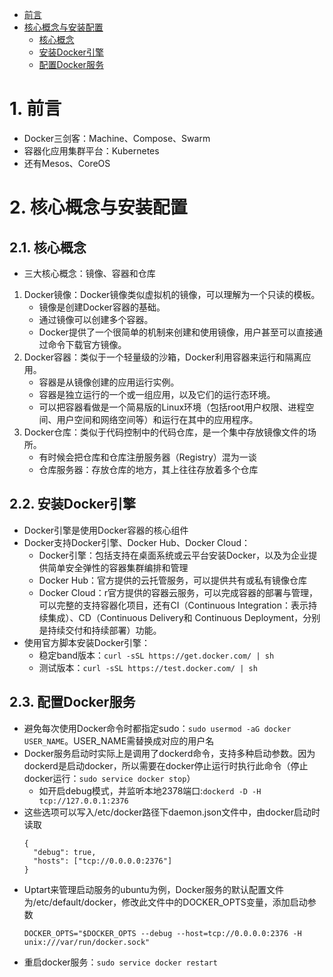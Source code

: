<!-- TOC -->

- [前言](#1-前言)
- [核心概念与安装配置](#2-核心概念与安装配置)
    - [核心概念](#21-核心概念)
    - [安装Docker引擎](#22-安装Docker引擎)
    - [配置Docker服务](#23-配置Docker服务)

<!-- /TOC -->






<a id="toc_anchor" name="#1-前言"></a>

# 1. 前言
* Docker三剑客：Machine、Compose、Swarm
* 容器化应用集群平台：Kubernetes
* 还有Mesos、CoreOS


<a id="toc_anchor" name="#2-核心概念与安装配置"></a>

# 2. 核心概念与安装配置
<a id="toc_anchor" name="#21-核心概念"></a>

## 2.1. 核心概念
* 三大核心概念：镜像、容器和仓库
1. Docker镜像：Docker镜像类似虚拟机的镜像，可以理解为一个只读的模板。
   * 镜像是创建Docker容器的基础。
   * 通过镜像可以创建多个容器。
   * Docker提供了一个很简单的机制来创建和使用镜像，用户甚至可以直接通过命令下载官方镜像。
2. Docker容器：类似于一个轻量级的沙箱，Docker利用容器来运行和隔离应用。
   * 容器是从镜像创建的应用运行实例。
   * 容器是独立运行的一个或一组应用，以及它们的运行态环境。
   * 可以把容器看做是一个简易版的Linux环境（包括root用户权限、进程空间、用户空间和网络空间等）和运行在其中的应用程序。
3. Docker仓库：类似于代码控制中的代码仓库，是一个集中存放镜像文件的场所。
   * 有时候会把仓库和仓库注册服务器（Registry）混为一谈
   * 仓库服务器：存放仓库的地方，其上往往存放着多个仓库


<a id="toc_anchor" name="#22-安装Docker引擎"></a>

## 2.2. 安装Docker引擎
* Docker引擎是使用Docker容器的核心组件
* Docker支持Docker引擎、Docker Hub、Docker Cloud：
  * Docker引擎：包括支持在桌面系统或云平台安装Docker，以及为企业提供简单安全弹性的容器集群编排和管理
  * Docker Hub：官方提供的云托管服务，可以提供共有或私有镜像仓库
  * Docker Cloud：r官方提供的容器云服务，可以完成容器的部署与管理，可以完整的支持容器化项目，还有CI（Continuous Integration：表示持续集成）、CD（Continuous Delivery和 Continuous Deployment，分别是持续交付和持续部署）功能。
* 使用官方脚本安装Docker引擎：
  * 稳定band版本：`curl -sSL https://get.docker.com/ | sh`
  * 测试版本：`curl -sSL https://test.docker.com/ | sh`

<a id="toc_anchor" name="#23-配置Docker服务"></a>

## 2.3. 配置Docker服务
* 避免每次使用Docker命令时都指定sudo：`sudo usermod -aG docker USER_NAME`。USER_NAME需替换成对应的用户名
* Docker服务启动时实际上是调用了dockerd命令，支持多种启动参数。因为dockerd是启动docker，所以需要在docker停止运行时执行此命令（停止docker运行：`sudo service docker stop`）
  * 如开启debug模式，并监听本地2378端口:`dockerd -D -H tcp://127.0.0.1:2376`
* 这些选项可以写入/etc/docker路径下daemon.json文件中，由docker启动时读取
  ```
  {
    "debug": true,
    "hosts": ["tcp://0.0.0.0:2376"]
  }
  ```
* Uptart来管理启动服务的ubuntu为例，Docker服务的默认配置文件为/etc/default/docker，修改此文件中的DOCKER_OPTS变量，添加启动参数
  ```
  DOCKER_OPTS="$DOCKER_OPTS --debug --host=tcp://0.0.0.0:2376 -H unix:///var/run/docker.sock"
  ```
* 重启docker服务：`sudo service docker restart`